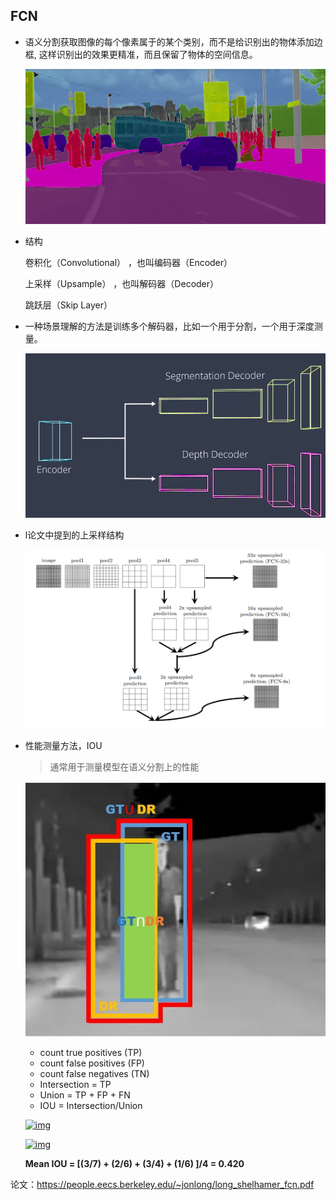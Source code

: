 ## FCN

- 语义分割获取图像的每个像素属于的某个类别，而不是给识别出的物体添加边框, 这样识别出的效果更精准，而且保留了物体的空间信息。

  ![](imgs/1.png)

- 结构

  卷积化（Convolutional） ，也叫编码器（Encoder）

  上采样（Upsample） ，也叫解码器（Decoder）

  跳跃层（Skip Layer）

- 一种场景理解的方法是训练多个解码器，比如一个用于分割，一个用于深度测量。

  ![](imgs/2.png)

- l论文中提到的上采样结构

  ![](imgs/4.png)

- 性能测量方法，IOU

  > 通常用于测量模型在语义分割上的性能

  ![](imgs/3.png)

  - count true positives (TP)
  - count false positives (FP)
  - count false negatives (TN)
  - Intersection = TP
  - Union = TP + FP + FN
  - IOU = Intersection/Union

  [![img](https://s3.cn-north-1.amazonaws.com.cn/u-img/fa1e90e7-4106-4855-93ee-1e5ce6e192ef)](https://classroom.udacity.com/nanodegrees/nd013/parts/6047fe34-d93c-4f50-8336-b70ef10cb4b2/modules/595f35e6-b940-400f-afb2-2015319aa640/lessons/69fe4a9c-656e-46c8-bc32-aee9e60b8984/concepts/a3ecbb2e-afb9-4e90-a1ea-5bea5f96b595#)

  [![img](https://s3.cn-north-1.amazonaws.com.cn/u-img/8e7682d5-16de-4c5d-9605-3dc4e4551e78)](https://classroom.udacity.com/nanodegrees/nd013/parts/6047fe34-d93c-4f50-8336-b70ef10cb4b2/modules/595f35e6-b940-400f-afb2-2015319aa640/lessons/69fe4a9c-656e-46c8-bc32-aee9e60b8984/concepts/a3ecbb2e-afb9-4e90-a1ea-5bea5f96b595#)

  **Mean IOU = [(3/7) + (2/6) + (3/4) + (1/6) ]/4 = 0.420**



论文：https://people.eecs.berkeley.edu/~jonlong/long_shelhamer_fcn.pdf